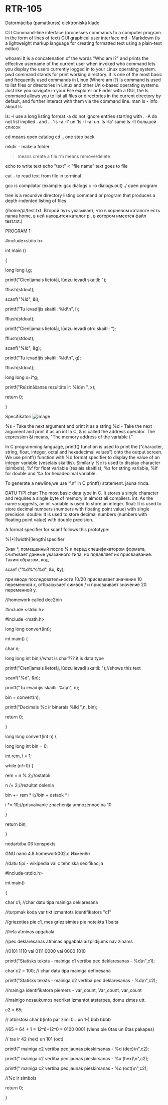 # RTR-105 
Datormācība (pamatkurss) elektroniskā klade

CLI Command-line interface (processes commands to a computer program in the form of lines of text)
GUI graphical user interface
md - Markdown (is a lightweight markup language for creating formatted text using a plain-text editor)

whoami It is a concatenation of the words "Who am I?" and prints the effective username of the current user when invoked
   who command lets you display the users currently logged in to your Linux operating system.
   pwd command stands for print working directory. It is one of the most basic and frequently used commands in Linux (Where am i?)
   ls command is used to list files or directories in Linux and other Unix-based operating systems. Just like you navigate in your File explorer or Finder with a GUI, the ls command allows you to list all files or directories in the current directory by default, and further interact with them via the command line.
man ls - info about ls

ls:
-l  use a long listing format
-a do not ignore entries starting with .
-A do not list implied . and ...
'ls -a -l' un 'ls -l -a' un 'ls -la' same
ls -lt большой список



cd means open catalog
cd .. one step back

mkdir - make a folder
> means create a file
rm means remove/delete

echo to write text
echo "text" < "file name"
text goes to file

cat - to read text from file in terminal

gcc is compilator (example: gcc dialogs.c -o dialogs.out)
./ open program

 tree is a recursive directory listing command or program that produces a depth-indented listing of files

(/home/pl/test.txt. Второй путь указывает, что в корневом каталоге есть папка home, в ней находится каталог pl, в котором имеется файл test.txt.)

PROGRAM 1:

#include<stdio.h>

int main ()

{

long long i,g;

printf("Cienījamais lietotāj, lūdzu ievadi skaitli: ");

fflush(stdout);

scanf("%ld", &i);

printf("Tu ievadījis skaitli: %ld\n", i);

fflush(stdout);

printf("Cienījamais lietotāj, lūdzu ievadi otro skaitli: ");

fflush(stdout);

scanf("%ld", &g);

printf("Tu ievadījis skaitli: %ld\n", g);

fflush(stdout);

long long x=i*g;

printf("Reizināšanas rezultāts ir: %ld\n ", x);

return 0;

}

Specifikatori
![image](https://user-images.githubusercontent.com/47148502/137630405-f0143093-0d59-4dab-9ca7-de1a35586294.png)


%s - Take the next argument and print it as a string
%d - Take the next argument and print it as an int
In C, & is called the address operator. The expression &i means, "The memory address of the variable i."

In C programming language, printf() function is used to print the (“character, string, float, integer, octal and hexadecimal values”) onto the output screen.
We use printf() function with %d format specifier to display the value of an integer variable (veselais skaitlis).
Similarly %c is used to display character (simbols), %f for float variable (realais skaitlis), %s for string variable, %lf for double and %x for hexadecimal variable.

To generate a newline,we use “\n” in C printf() statement. jauna rinda.



DATU TIPI
char: The most basic data type in C. It stores a single character and requires a single byte of memory in almost all compilers.
int: As the name suggests, an int variable is used to store an integer.
float: It is used to store decimal numbers (numbers with floating point value) with single precision.
double: It is used to store decimal numbers (numbers with floating point value) with double precision. 


A format specifier for scanf follows this prototype:

%[*][width][length]specifier


Знак *, помещенный после % и перед спецификатором формата, считывает данные указанного типа, но подавляет их присваивание. Таким образом, код

scanf ("%d%*c%d", &х, &у);

при вводе последовательности 10/20 присваивает значение 10 переменной х, отбрасывает символ / и присваивает значение 20 переменной у.














//homework called dec2bin

#include <stdio.h>

#include <math.h>

long long convert(int);

int main() {

char n;

long long int bin;//what is char??? it is data type

printf("Cienījamais lietotāj, lūdzu ievadi skaitli: ");//shows this text

scanf("%d", &n);

printf("Tu ievadījis skaitli: %c\n", n);

bin = convert(n);

printf("Decimals %c ir binarais  %lld ",n, bin);

return 0;

}

long long convert(int n) {

long long  int bin = 0;

int rem, i = 1;

while (n!=0) {

rem = n % 2;//ostatok

n /= 2;//rezultat delenia

bin += rem * i;//bin + ostaok * i

i *= 10;//prisvaivanie znachenija umnozennoe na 10

}

return bin;

}














nodarbiba 06 konspekts

GNU nano 4.8                     homework002.c                      Изменён  

//datu tipi - wikipedia vai c tehniska secifikacija

#include<stdio.h>

int main()

{

char c1; //char datu tipa mainiga deklaresana

//turpmak koda var tikt izmantots identifikators "c1"

//griezoties pie c1, mes griezisimies pie noteikta 1 baita

//liela atminas apgabala

//pec deklaresanas atminas apgabala aizpildijums nav zinams

//0101 1110 vai 0111 0000 vai 0000 1010

printf("Statisks teksts - mainiga c1 vertiba pec deklaresanas - %d\n",c1);

char c2 = 100; // char datu tipa mainiga definesana

printf("Statisks teksts - mainiga c2 vertiba pec deklaresanas - %d\n",c2);

//mainiga identifikatora piemers - var_count, Var_count, var_count

//mainigo nosaukumos nedrikst izmantot atstarpes, domu zimes utt.

c2 = 65;

// atbilstosi char b(info par zimi 0+ un 1-) bbb bbbb

//65 = 64 + 1 = 1*2^6+1*2^0 =  0100 0001 (viens pie 0tas un 6tas pakapes)

// tas ir 42 (hex) un 101 (oct) 

printf(" mainiga c2 vertiba pec jaunas pieskirsanas - %d (dec)\n",c2);

printf(" mainiga c2 vertiba pec jaunas pieskirsanas - %x (hex)\n",c2);

printf(" mainiga c2 vertiba pec jaunas pieskirsanas - %o (oct)\n",c2);

//%c ir simbols

return 0;

}

